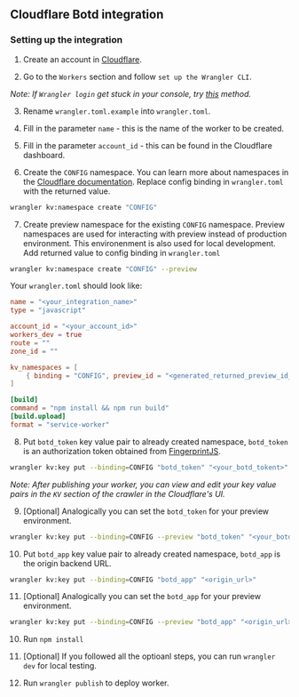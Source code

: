 ## Cloudflare Botd integration

### Setting up the integration

1. Create an account in [Cloudflare](https://www.cloudflare.com/).

2. Go to the `Workers` section and follow `set up the Wrangler CLI`.

*Note: If `Wrangler login` get stuck in your console, try [this](https://github.com/cloudflare/wrangler/issues/1703#issuecomment-773797265) method.*

3. Rename `wrangler.toml.example` into `wrangler.toml`.

4. Fill in the parameter `name` - this is the name of the worker to be created.

5. Fill in the parameter `account_id` - this can be found in the Cloudflare dashboard.

6. Create the `CONFIG` namespace. You can learn more about namespaces in the [Cloudflare documentation](https://developers.cloudflare.com/workers/cli-wrangler/commands#kv_namespaces). Replace config binding in `wrangler.toml` with the returned value.

```sh
wrangler kv:namespace create "CONFIG"
```

7. Create preview namespace for the existing `CONFIG` namespace. Preview namespaces are used for interacting with preview instead of production environment. This environenment is also used for local development. Add returned value to config binding in `wrangler.toml`
```sh
wrangler kv:namespace create "CONFIG" --preview
```

Your `wrangler.toml` should look like:
```toml
name = "<your_integration_name>"
type = "javascript"

account_id = "<your_account_id>"
workers_dev = true
route = ""
zone_id = ""

kv_namespaces = [
    { binding = "CONFIG", preview_id = "<generated_returned_preview_id_by_wrangler_cli>", id = "<generated_returned_preview_id_by_wrangler_cli>" }
]

[build]
command = "npm install && npm run build"
[build.upload]
format = "service-worker"
```

8. Put `botd_token` key value pair to already created namespace, `botd_token` is an authorization token obtained from [FingerprintJS](https://fingerprintjs.com/).
```sh
wrangler kv:key put --binding=CONFIG "botd_token" "<your_botd_tokent>"
```
*Note: After publishing your worker, you can view and edit your key value pairs in the `KV` section of the crawler in the Cloudflare's UI.*

9. [Optional] Analogically you can set the `botd_token` for your preview environment.
```sh
wrangler kv:key put --binding=CONFIG --preview "botd_token" "<your_botd_tokent>"
```


10. Put `botd_app` key value pair to already created namespace, `botd_app` is the origin backend URL.
```sh
wrangler kv:key put --binding=CONFIG "botd_app" "<origin_url>"
```

11. [Optional] Analogically you can set the `botd_app` for your preview environment.
```sh
wrangler kv:key put --binding=CONFIG --preview "botd_app" "<origin_url>"
```
 
10. Run `npm install`
  
11. [Optional] If you followed all the optioanl steps, you can run `wrangler dev` for local testing.

12. Run `wrangler publish` to deploy worker.